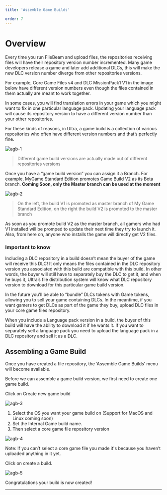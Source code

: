 ```yaml
---
title: 'Assemble Game Builds'

order: 7
---
```


# Overview

Every time you run FileBeam and upload files, the repositories receiving files will have their repository version number incremented. Many game developers release a game and later add additional DLCs, this will make the new DLC version number diverge from other repositories versions.

For example, Core Game Files v4 and DLC MissionPack1 V1 in the image below have different version numbers even though the files contained in them actually are meant to work together.

In some cases, you will find translation errors in your game which you might want to fix in one particular language pack. Updating your language pack will cause its repository version to have a different version number than your other repositories.

For these kinds of reasons, in Ultra, a game build is a collection of various repositories who often have different version numbers and that’s perfectly fine.

![agb-1](/images/gdc/agb-1.png)
> Different game build versions are actually made out of different repositories versions

Once you have a “game build version” you can assign it a Branch. For example, MyGame Standard Edition promotes Game Build V2 as its Beta branch. **Coming Soon, only the Master branch can be used at the moment**

![agb-2](/images/gdc/agb-2.png)
> On the left, the build V1 is promoted as master branch of My Game Standard Edition, on the right the build V2 is promoted to the master branch

As soon as you promote build V2 as the master branch, all gamers who had V1 installed will be promped to update their next time they try to launch it. Also, from here on, anyone who installs the game will directly get V2 files.

### Important to know

Including a DLC repository in a build doesn’t mean the buyer of the game will receive this DLC! It only means the files contained in the DLC repository version you associated with this build are compatible with this build. In other words, the buyer will still have to separately buy the DLC to get it, and when he buys it, Ultra’s file distribution system will know what DLC repository version to download for this particular game build version.

In the future you’ll be able to “bundle” DLCs tokens with Game tokens, allowing you to sell your game containing DLCs. In the meantime, if you want gamers to get DLCs as part of the game they buy, upload DLC files in your core game files repository.

When you include a Language pack version in a build, the buyer of this build will have the ability to download it if he wants it. If you want to separately sell a language pack you need to upload the language pack in a DLC repository and sell it as a DLC.

## Assembling a Game Build

Once you have created a file repository, the ‘Assemble Game Builds’ menu will become available.



Before we can assemble a game build version, we first need to create one game build.

Click on Create new game build

![agb-3](/images/gdc/agb-3.png)

1.  Select the OS you want your game build on (Support for MacOS and Linux coming soon)
2.  Set the Internal Game build name.
3.  Then select a core game file repository version

![agb-4](/images/gdc/agb-4.png)

Note: If you can’t select a core game file you made it's because you haven’t uploaded anything in it yet.

Click on create a build.

![agb-5](/images/gdc/agb-5.png)

Congratulations your build is now created!

---
